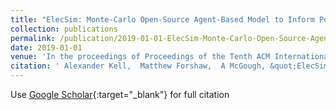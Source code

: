 ```yaml
---
title: "ElecSim: Monte-Carlo Open-Source Agent-Based Model to Inform Policy for Long-Term Electricity Planning"
collection: publications
permalink: /publication/2019-01-01-ElecSim-Monte-Carlo-Open-Source-Agent-Based-Model-to-Inform-Policy-for-Long-Term-Electricity-Planning
date: 2019-01-01
venue: 'In the proceedings of Proceedings of the Tenth ACM International Conference on Future Energy Systems'
citation: ' Alexander Kell,  Matthew Forshaw,  A McGough, &quot;ElecSim: Monte-Carlo Open-Source Agent-Based Model to Inform Policy for Long-Term Electricity Planning.&quot; In the proceedings of Proceedings of the Tenth ACM International Conference on Future Energy Systems, 2019.'
---
```

Use [Google Scholar](https://scholar.google.com/scholar?q=ElecSim:+Monte+Carlo+Open+Source+Agent+Based+Model+to+Inform+Policy+for+Long+Term+Electricity+Planning){:target="_blank"} for full citation